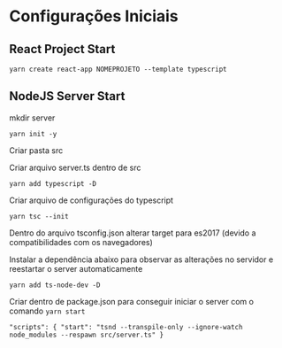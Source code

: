 # Configurações Iniciais

## React Project Start
`yarn create react-app NOMEPROJETO --template typescript`

## NodeJS Server Start
mkdir server

`yarn init -y`

Criar pasta src

Criar arquivo server.ts dentro de src

`yarn add typescript -D`

Criar arquivo de configurações do typescript

`yarn tsc --init`

Dentro do arquivo tsconfig.json alterar target para es2017 (devido a compatibilidades com os navegadores)

Instalar a dependência abaixo para observar as alterações no servidor e reestartar o server automaticamente

`yarn add ts-node-dev -D`

Criar dentro de package.json para conseguir iniciar o server com o comando `yarn start`

`"scripts": {
    "start": "tsnd --transpile-only --ignore-watch node_modules --respawn src/server.ts"
  }`
